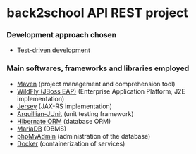 # back2school API REST project


### Development approach chosen

- [Test-driven development](https://en.wikipedia.org/wiki/Test-driven_development) 


### Main softwares, frameworks and libraries employed

- [Maven](https://maven.apache.org/) (project management and comprehension tool)
- [WildFly (JBoss EAP)](http://wildfly.org/downloads/) (Enterprise Application Platform, J2E implementation)
- [Jersey](https://jersey.github.io/) (JAX-RS implementation)
- [Arquillian-JUnit](http://arquillian.org/) (unit testing framework)
- [Hibernate ORM](http://hibernate.org/orm/) (database ORM)
- [MariaDB](https://mariadb.org/) (DBMS)
- [phpMyAdmin](https://www.phpmyadmin.net/) (administration of the database)
- [Docker](https://www.docker.com/) (containerization of services)


